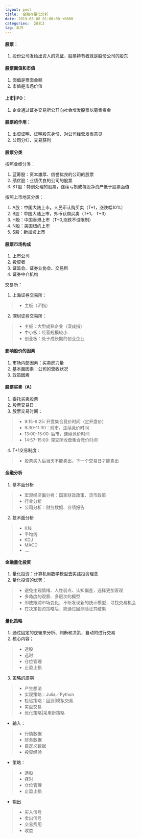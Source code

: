 ```yaml
---
layout: post
title:  金融与量化分析
date: 2019-05-08 01:00:00 +0800
categories: 【量化】
tag: 五月
---
```


#### 股票：
1. 股份公司发给出资人的凭证，股票持有者就是股份公司的股东

#### 股票面值和市值
1. 面值是票面金额
2. 市值是市场价值

#### 上市|IPO：
1. 企业通过证券交易所公开向社会增发股票以募集资金

#### 股票的作用：
1. 出资证明、证明股东身份、对公司经营发表意见
2. 公司分红、交易获利


#### 股票分类

按照业绩分类：
1. 蓝筹股：资本雄厚、信誉优良的公司的股票
2. 绩优股：业绩优良的公司的股票
3. ST股：特别处理的股票，连续亏损或每股净资产低于股票面值

按照上市地区分类：
1. A股：中国大陆上市，人民币认购买卖（T+1，涨跌幅10%）
2. B股：中国大陆上市，外币认购买卖（T+1， T+3）
3. H股：中国香港上市（T+0,涨跌不设限制）
4. N股：美国纽约上市
5. S股：新加坡上市

#### 股票市场构成

1. 上市公司
2. 投资者
3. 证监会、证券业协会、交易所
4. 证券中介机构

交易所：
1. 上海证券交易所：
>- 主板（沪指）
2. 深圳证券交易所：
>- 主板：大型成熟企业（深成指）
>- 中小板：经营规模较小
>- 创业板：处于成长期的创业企业

#### 影响股价的因素
1. 市场内部因素：买卖房力量
2. 基本面因素：公司的营收状况
3. 政策因素

#### 股票买卖（A）

1. 委托买卖股票
2. 股票交易日：
3. 股票交易时间：
>- 9:15-9:25: 开盘集合竞价时间（定开盘价）
>- 9:30-11:30：前市，连续竞价时间
>- 13:00-15:00: 后市，连续竞价时间
>- 14:57-15:00: 深交所收盘集合竞价时间

4. T+1交易制度：
>- 股票买入后当天不能卖出，下一个交易日才能卖出


#### 金融分析

1. 基本面分析
>- 宏观经济面分析：国家财政政策、货币政策
>- 行业分析
>- 公司分析：财务数据、业绩报告

2. 技术面分析
>- K线
>- 平均线
>- KDJ
>- MACD
>- ....

#### 金融量化投资
1. 量化投资：计算机用数学模型去实践投资理念
2. 量化投资的优势：
>- 避免主观情绪、人性弱点、认知偏差，选择更加客观
>- 多角度的观察、多层次的模型
>- 即使跟踪市场变化，不断发现新的统计模型，寻找交易机会
>- 在决定投资策略后，能通过回测验证其结果

#### 量化策略

1. 通过固定的逻辑来分析、判断和决策，自动的进行交易
2. 核心内容；
>- 选股
>- 选时
>- 仓位管理
>- 止盈止损
3. 策略的周期
>- 产生想法
>- 实现策略：Julia／Python
>- 检验策略：回测|模拟交易
>- 实盘交易
>- 优化策略|采用新策略

+ 输入：
>- 行情数据
>- 财务数据
>- 自定义数据
>- 投资经验

+ 策略：
>- 选股
>- 择时
>- 仓位管理
>- 止盈止损

+ 输出
>- 买入信号
>- 卖出信号
>- 交易费用
>- 收益






